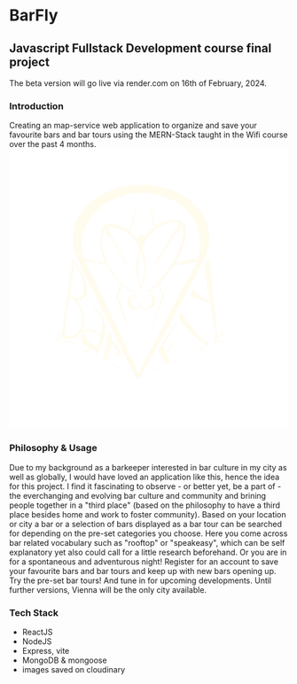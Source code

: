 # BarFly
## Javascript Fullstack Development course final project
The beta version will go live via render.com on 16th of February, 2024.
### Introduction
Creating an map-service web application to organize and save your favourite bars and bar tours using the MERN-Stack taught in the Wifi course over the past 4 months.
![BarFly Logo](BarFly-frontend/BarFly/src/assets/BarFlyLogolight.png)
### Philosophy & Usage
Due to my background as a barkeeper interested in bar culture in my city as well as globally, I would have loved an application like this, hence the idea for this project. I find it fascinating to observe - or better yet, be a part of - the everchanging and evolving bar culture and community and brining people together in a "third place" (based on the philosophy to have a third place besides home and work to foster community).
Based on your location or city a bar or a selection of bars displayed as a bar tour can be searched for depending on the pre-set categories you choose. Here you come across bar related vocabulary such as "rooftop" or "speakeasy", which can be self explanatory yet also could call for a little research beforehand. Or you are in for a spontaneous and adventurous night!
Register for an account to save your favourite bars and bar tours and keep up with new bars opening up.
Try the pre-set bar tours!
And tune in for upcoming developments.
Until further versions, Vienna will be the only city available.

### Tech Stack
- ReactJS
- NodeJS
- Express, vite
- MongoDB & mongoose
- images saved on cloudinary
